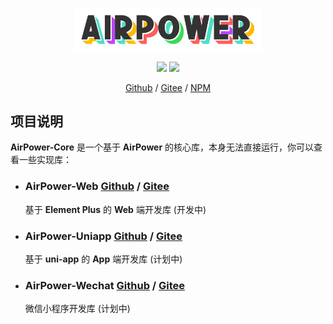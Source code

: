 <p align="center">
  <img width="300" src="./docs/airpower-bg.svg"/>
</p>

<p align="center">
  <img src="https://svg.hamm.cn?key=Lang&value=TypeScript&bg=green"/>
  <img src="https://svg.hamm.cn?key=Build&value=Vite"/>
</p>

<p align="center">
<a href="https://github.com/AirPowerTeam/AirPower-Core">Github</a> /
  <a href="https://gitee.com/air-power/AirPower-Core">Gitee</a>  /
  <a href="https://www.npmjs.com/package/@airpower/core">NPM</a>
</p>

## 项目说明

**AirPower-Core** 是一个基于 **AirPower** 的核心库，本身无法直接运行，你可以查看一些实现库：

- ### AirPower-Web [Github](https://github.com/AirPowerTeam/AirPower-Web) / [Gitee](https://github.com/air-power/AirPower-Web)

  基于 **Element Plus** 的 **Web** 端开发库 (开发中)

- ### AirPower-Uniapp [Github](https://github.com/AirPowerTeam/AirPower-Uniapp) / [Gitee](https://github.com/air-power/AirPower-Uniapp)

  基于 **uni-app** 的 **App** 端开发库 (计划中)

- ### AirPower-Wechat [Github](https://github.com/AirPowerTeam/AirPower-Wechat) / [Gitee](https://github.com/air-power/AirPower-Wechat)

  微信小程序开发库 (计划中)
